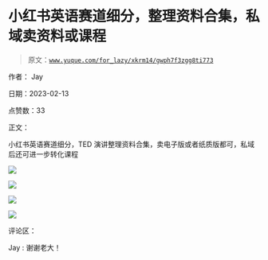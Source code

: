 # 小红书英语赛道细分，整理资料合集，私域卖资料或课程

> 原文：[`www.yuque.com/for_lazy/xkrm14/gwph7f3zgg8ti773`](https://www.yuque.com/for_lazy/xkrm14/gwph7f3zgg8ti773)

作者： Jay

日期：2023-02-13

点赞数：33

正文：

小红书英语赛道细分，TED 演讲整理资料合集，卖电子版或者纸质版都可，私域后还可进一步转化课程

![](img/27336be63d9300ff49c5e1597a944bcc.png)

![](img/bcabab5436d6d65c69fa19e228c66a7f.png)

![](img/034f51130cb4993f403a21357508114b.png)

![](img/f42dc3e0065990245220a282a0652a71.png)

评论区：

Jay : 谢谢老大！

